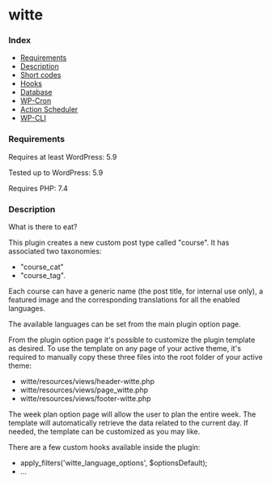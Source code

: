 # witte

### Index

* [Requirements](#requirements)
* [Description](#description)
* [Short codes](#short-codes)
* [Hooks](#hooks)
* [Database](#database)
* [WP-Cron](#wp-cron)
* [Action Scheduler](#action-scheduler)
* [WP-CLI](#wp-cli)

### Requirements

Requires at least WordPress: 5.9

Tested up to WordPress: 5.9

Requires PHP: 7.4

### Description

What is there to eat?

This plugin creates a new custom post type called "course". It has associated two taxonomies:
* "course_cat"
* "course_tag".

Each course can have a generic name (the post title, for internal use only),
a featured image and the corresponding translations for all the enabled languages.

The available languages can be set from the main plugin option page.

From the plugin option page it's possible to customize the plugin template as desired.
To use the template on any page of your active theme,
it's required to manually copy these three files into the root folder of your active theme:
* witte/resources/views/header-witte.php
* witte/resources/views/page_witte.php
* witte/resources/views/footer-witte.php

The week plan option page will allow the user to plan the entire week.
The template will automatically retrieve the data related to the current day.
If needed, the template can be customized as you may like.

There are a few custom hooks available inside the plugin:
* apply_filters('witte_language_options', $optionsDefault);
* ...

